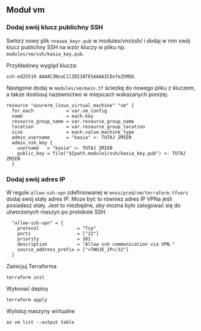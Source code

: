 ## Moduł vm

### Dodaj swój klucz publichny SSH

Swtórz nowy plik `<nazwa_key>.pub` w modules/vm/ssh/ i dodaj w nim swój klucz publichny SSH na wzór kluczy w pliku np. `modules/vm/ssh/kasia_key.pub`.

Przykładowy wygląd klucza:
```
ssh-ed25519 AAAAC3NzaC1lZDI1NTE5AAAAICOxfeZ5MQG
```

Następnie dodaj w `modules/vm/main.tf` ściezkę do nowego pliku z kluczem, a takze dostosuj nazewnictwo w miejscach wskazanych ponizej.

```
resource "azurerm_linux_virtual_machine" "vm" {
  for_each            = var.vm_config
  name                = each.key
  resource_group_name = var.resource_group_name
  location            = var.resource_group_location
  size                = each.value.machine_type
  admin_username      = "kasia" <- TUTAJ ZMIEŃ
  admin_ssh_key {
    username   = "kasia" <- TUTAJ ZMIEŃ
    public_key = file("${path.module}/ssh/kasia_key.pub") <- TUTAJ ZMIEŃ
  }
```

### Dodaj swój adres IP

W regule `allow-ssh-vpn` zdefiniowanej w `envs/prod/vm/terraform.tfvars` dodaj swój stały adres IP.
Moze być to równiez adres IP VPNa jeśli posiadasz stały.
Jest to niezbędne, aby mozna było zalogować się do utworzonych maszyn po protokole SSH.

```
  "allow-ssh-vpn" = {
    protocol              = "Tcp"
    ports                 = ["22"]
    priority              = 101
    description           = "Allow ssh communication via VPN."
    source_address_prefix = ["<TWOJE_IP>/32"]
  }
```

Zainicjuj Terraforma
```
terraform init
```

Wykonać deploy
```
terraform apply
```

Wylistuj maszyny wirtualne
```
az vm list --output table
```
